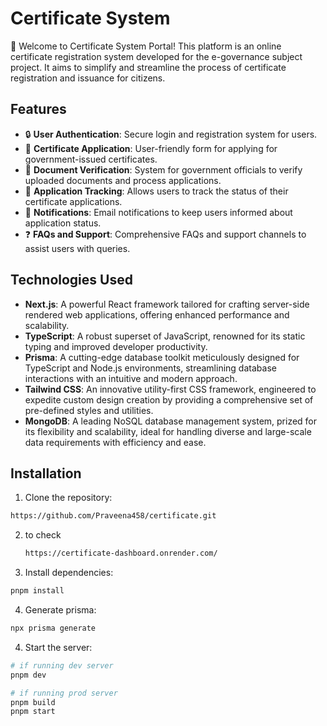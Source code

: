 # Certificate System

👋 Welcome to Certificate System Portal! This platform is an online certificate registration system developed for the e-governance subject project. It aims to simplify and streamline the process of certificate registration and issuance for citizens.

## Features

- 🔒 **User Authentication**: Secure login and registration system for users.
- 📄 **Certificate Application**: User-friendly form for applying for government-issued certificates.
- 📝 **Document Verification**: System for government officials to verify uploaded documents and process applications.
- 🚀 **Application Tracking**: Allows users to track the status of their certificate applications.
- 📧 **Notifications**: Email notifications to keep users informed about application status.
- ❓ **FAQs and Support**: Comprehensive FAQs and support channels to assist users with queries.

## Technologies Used

- **Next.js**: A powerful React framework tailored for crafting server-side rendered web applications, offering enhanced performance and scalability.
- **TypeScript**: A robust superset of JavaScript, renowned for its static typing and improved developer productivity.
- **Prisma**: A cutting-edge database toolkit meticulously designed for TypeScript and Node.js environments, streamlining database interactions with an intuitive and modern approach.
- **Tailwind CSS**: An innovative utility-first CSS framework, engineered to expedite custom design creation by providing a comprehensive set of pre-defined styles and utilities.
- **MongoDB**: A leading NoSQL database management system, prized for its flexibility and scalability, ideal for handling diverse and large-scale data requirements with efficiency and ease.

## Installation

1. Clone the repository:

```bash
https://github.com/Praveena458/certificate.git

```
2. to check

   ````bash
   https://certificate-dashboard.onrender.com/
   
3. Install dependencies:

```bash
pnpm install
```

4. Generate prisma:

```bash
npx prisma generate
```


4. Start the server:

```bash
# if running dev server
pnpm dev

# if running prod server
pnpm build
pnpm start
```



